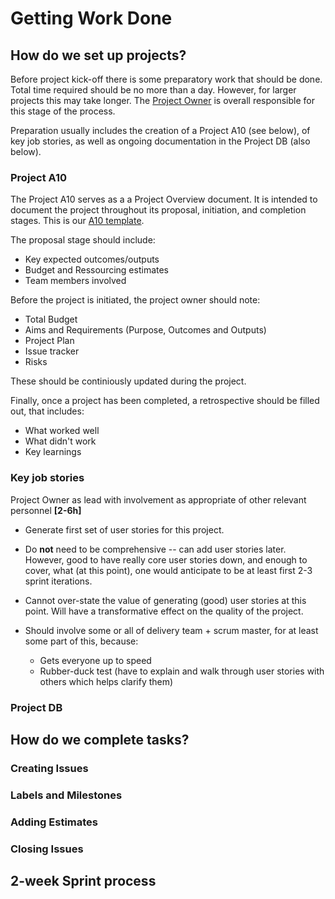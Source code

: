 # Getting Work Done



## How do we set up projects?

Before project kick-off there is some preparatory work that should be done. Total time required should be no more than a day. However, for larger projects this may take longer. The [Project Owner](https://tao.lifeitself.us/project-management%20/#project-owner) is overall responsible for this stage of the process. 

Preparation usually includes the creation of a Project A10 (see below), of key job stories, as well as ongoing documentation in the Project DB (also below).


### Project A10

The Project A10 serves as a a Project Overview document. 
It is intended to document the project throughout its proposal, initiation, and completion stages. 
This is our [A10 template](https://docs.google.com/document/d/1q0eslSuhVty6HGxtfgichmryuhBEuFWSvx_aeJvPpi8/edit). 

The proposal stage should include: 

* Key expected outcomes/outputs
* Budget and Ressourcing estimates 
* Team members involved 

Before the project is initiated, the project owner should note: 

* Total Budget
* Aims and Requirements (Purpose, Outcomes and Outputs)
* Project Plan
* Issue tracker
* Risks

These should be continiously updated during the project. 

Finally, once a project has been completed, a retrospective should be filled out, that includes:

* What worked well
* What didn't work 
* Key learnings 


### Key job stories

Project Owner as lead with involvement as appropriate of other relevant personnel
**[2-6h]**

* Generate first set of user stories for this project.
* Do **not** need to be comprehensive -- can add user stories later. However, good to have really core user stories down, and enough to cover, what (at this point), one would anticipate to be at least first 2-3 sprint iterations.
* Cannot over-state the value of generating (good) user stories at this point. Will have a transformative effect on the quality of the project.
* Should involve some or all of delivery team + scrum master, for at least some part of this, because:

  * Gets everyone up to speed
  * Rubber-duck test (have to explain and walk through user stories with others which helps clarify them)



### Project DB




## How do we complete tasks?

### Creating Issues 

### Labels and Milestones


### Adding Estimates 


### Closing Issues 



## 2-week Sprint process 

